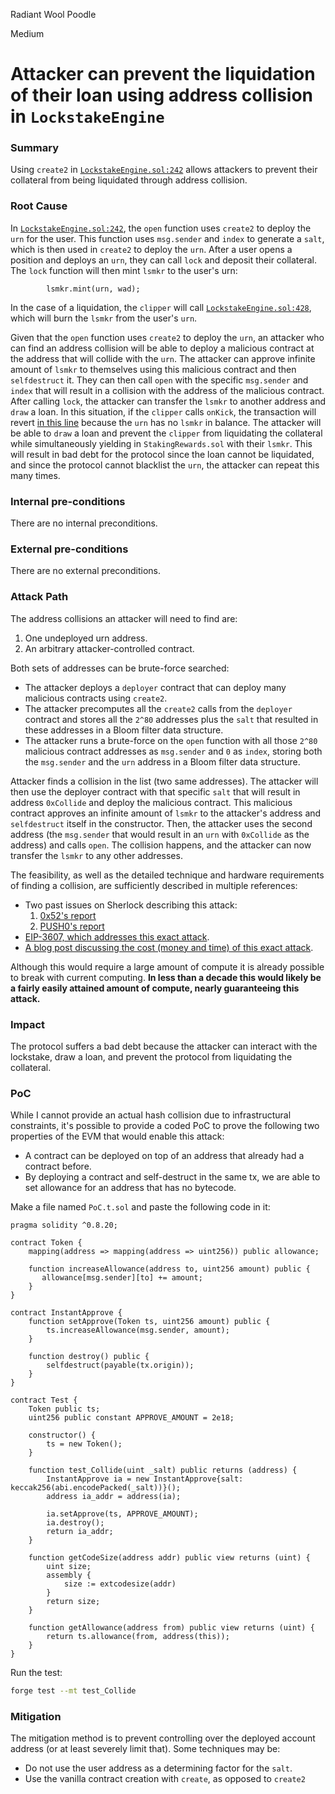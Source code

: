 Radiant Wool Poodle

Medium

# Attacker can prevent the liquidation of their loan using address collision in `LockstakeEngine`

### Summary

Using `create2` in [`LockstakeEngine.sol:242`](https://github.com/sherlock-audit/2024-06-makerdao-endgame/blob/main/lockstake/src/LockstakeEngine.sol#L242) allows attackers to prevent their collateral from being liquidated through address collision.

### Root Cause

In [`LockstakeEngine.sol:242`](https://github.com/sherlock-audit/2024-06-makerdao-endgame/blob/main/lockstake/src/LockstakeEngine.sol#L242), the `open` function uses `create2` to deploy the `urn` for the user. This function uses `msg.sender` and `index` to generate a `salt`, which is then used in `create2` to deploy the `urn`.
After a user opens a position and deploys an `urn`, they can call `lock` and deposit their collateral. The `lock` function will then mint `lsmkr` to the user's urn:
```solidity
        lsmkr.mint(urn, wad);
```
In the case of a liquidation, the `clipper` will call [`LockstakeEngine.sol:428`](https://github.com/sherlock-audit/2024-06-makerdao-endgame/blob/main/lockstake/src/LockstakeEngine.sol#L428), which will burn the `lsmkr` from the user's `urn`.

Given that the `open` function uses `create2` to deploy the `urn`, an attacker who can find an address collision will be able to deploy a malicious contract at the address that will collide with the `urn`. The attacker can approve infinite amount of `lsmkr` to themselves using this malicious contract and then `selfdestruct` it. They can then call `open` with the specific `msg.sender` and `index` that will result in a collision with the address of the malicious contract. After calling `lock`, the attacker can transfer the `lsmkr` to another address and `draw` a loan. In this situation, if the `clipper` calls `onKick`, the transaction will revert [in this line](https://github.com/sherlock-audit/2024-06-makerdao-endgame/blob/main/lockstake/src/LockstakeEngine.sol#L428) because the `urn` has no `lsmkr` in balance. The attacker will be able to `draw` a loan and prevent the `clipper` from liquidating the collateral while simultaneously yielding in `StakingRewards.sol` with their `lsmkr`. This will result in bad debt for the protocol since the loan cannot be liquidated, and since the protocol cannot blacklist the `urn`, the attacker can repeat this many times.

### Internal pre-conditions

There are no internal preconditions.

### External pre-conditions

There are no external preconditions.

### Attack Path

The address collisions an attacker will need to find are:

1. One undeployed urn address.
2. An arbitrary attacker-controlled contract.

Both sets of addresses can be brute-force searched:
- The attacker deploys a `deployer` contract that can deploy many malicious contracts using `create2`.
- The attacker precomputes all the `create2` calls from the `deployer` contract and stores all the `2^80` addresses plus the `salt` that resulted in these addresses in a Bloom filter data structure.
- The attacker runs a brute-force on the `open` function with all those `2^80` malicious contract addresses as `msg.sender` and `0` as `index`, storing both the `msg.sender` and the `urn` address in a Bloom filter data structure.

Attacker finds a collision in the list (two same addresses). The attacker will then use the deployer contract with that specific `salt` that will result in address `0xCollide` and deploy the malicious contract. This malicious contract approves an infinite amount of `lsmkr` to the attacker's address and `selfdestruct` itself in the constructor.
Then, the attacker uses the second address (the `msg.sender` that would result in an `urn` with `0xCollide` as the address) and calls `open`. The collision happens, and the attacker can now transfer the `lsmkr` to any other addresses.

The feasibility, as well as the detailed technique and hardware requirements of finding a collision, are sufficiently described in multiple references:

- Two past issues on Sherlock describing this attack:
    1. [0x52's report](https://github.com/sherlock-audit/2023-07-kyber-swap-judging/issues/90)
    2. [PUSH0's report](https://github.com/sherlock-audit/2023-12-arcadia-judging/issues/59)
- [EIP-3607, which addresses this exact attack](https://eips.ethereum.org/EIPS/eip-3607).
- [A blog post discussing the cost (money and time) of this exact attack](https://mystenlabs.com/blog/ambush-attacks-on-160bit-objectids-addresses).

Although this would require a large amount of compute it is already possible to break with current computing. **In less than a decade this would likely be a fairly easily attained amount of compute, nearly guaranteeing this attack.**

### Impact

The protocol suffers a bad debt because the attacker can interact with the lockstake, draw a loan, and prevent the protocol from liquidating the collateral.

### PoC

While I cannot provide an actual hash collision due to infrastructural constraints, it's possible to provide a coded PoC to prove the following two properties of the EVM that would enable this attack:

- A contract can be deployed on top of an address that already had a contract before.
- By deploying a contract and self-destruct in the same tx, we are able to set allowance for an address that has no bytecode.

Make a file named `PoC.t.sol` and paste the following code in it:
```solidity
pragma solidity ^0.8.20;

contract Token {
    mapping(address => mapping(address => uint256)) public allowance;

    function increaseAllowance(address to, uint256 amount) public {
       allowance[msg.sender][to] += amount;
    }
}

contract InstantApprove {
    function setApprove(Token ts, uint256 amount) public {
        ts.increaseAllowance(msg.sender, amount);
    }

    function destroy() public {
        selfdestruct(payable(tx.origin));
    }
}

contract Test {
    Token public ts;
    uint256 public constant APPROVE_AMOUNT = 2e18;

    constructor() {
        ts = new Token();
    }

    function test_Collide(uint _salt) public returns (address) {
        InstantApprove ia = new InstantApprove{salt: keccak256(abi.encodePacked(_salt))}();
        address ia_addr = address(ia);

        ia.setApprove(ts, APPROVE_AMOUNT);
        ia.destroy();
        return ia_addr;
    }

    function getCodeSize(address addr) public view returns (uint) {
        uint size;
        assembly {
            size := extcodesize(addr)
        }
        return size;
    }

    function getAllowance(address from) public view returns (uint) {
        return ts.allowance(from, address(this));
    } 
}
```
Run the test:
```bash
forge test --mt test_Collide
```

### Mitigation

The mitigation method is to prevent controlling over the deployed account address (or at least severely limit that). Some techniques may be:

- Do not use the user address as a determining factor for the `salt`.
- Use the vanilla contract creation with `create`, as opposed to `create2`